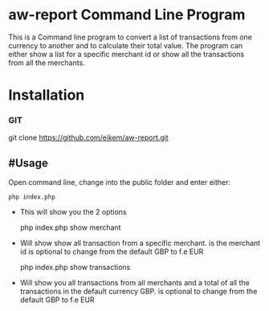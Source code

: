 # aw-report Command Line Program
This is a Command line program to convert a list of transactions from one currency to another and to calculate their total value. The program can either show a list for a specific merchant id or show all the transactions from all the merchants.

# Installation

### GIT

git clone https://github.com/eikem/aw-report.git


#Usage
----------------------------
Open command line, change into the public folder and enter either:

    php index.php 
- This will show you the 2 options

    php index.php show merchant <id> <currency>
- Will show show all transaction from a specific merchant. <id> is the merchant id 
<currency> is optional to change from the default GBP to f.e EUR 

    php index.php show transactions <currency>
- Will show you all transactions from all merchants and a total of all the transactions in the default currency GBP.
<currency> is optional to change from the default GBP to f.e EUR 
 

